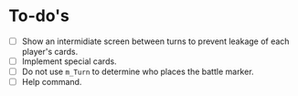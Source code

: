 # To-do's

- [ ] Show an intermidiate screen between turns to prevent leakage of each player's cards.
- [ ] Implement special cards.
- [ ] Do not use `m_Turn` to determine who places the battle marker.
- [ ] Help command.
